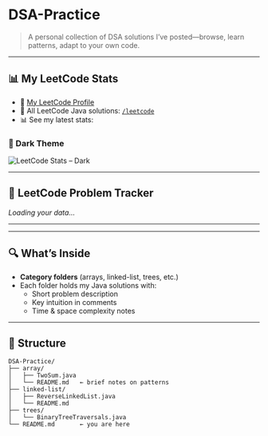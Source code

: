 # DSA-Practice

> A personal collection of DSA solutions I’ve posted—browse, learn patterns, adapt to your own code.

---

## 📊 My LeetCode Stats

- 🔗 [My LeetCode Profile](https://leetcode.com/u/gupta__ji/)
- 📁 All LeetCode Java solutions: [`/leetcode`]([./leetcode/](https://github.com/Yuvrajdeepgupta/DSA?tab=readme-ov-file))
- 📊 See my latest stats:

### 🌙 Dark Theme
![LeetCode Stats – Dark](https://leetcard.jacoblin.cool/gupta__ji?theme=dark&font=Fira%20Code&extension=activity)

---

## 📘 LeetCode Problem Tracker

<!-- LEETCODE-STATS-START -->
*Loading your data...*
<!-- LEETCODE-STATS-END -->

---

---

## 🔍 What’s Inside

- **Category folders** (arrays, linked-list, trees, etc.)  
- Each folder holds my Java solutions with:
  - Short problem description  
  - Key intuition in comments  
  - Time & space complexity notes  

---

## 📂 Structure

```text
DSA-Practice/
├── array/
│   ├── TwoSum.java
│   └── README.md   ← brief notes on patterns
├── linked-list/
│   ├── ReverseLinkedList.java
│   └── README.md
├── trees/
│   └── BinaryTreeTraversals.java
└── README.md       ← you are here

